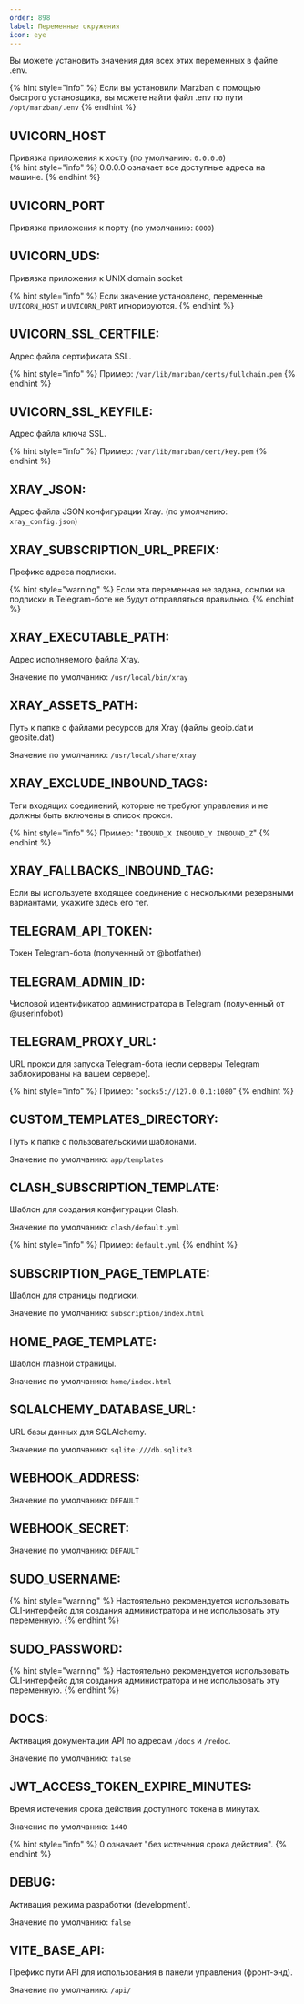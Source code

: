 ```yaml
---
order: 898
label: Переменные окружения
icon: eye
---
```


Вы можете установить значения для всех этих переменных в файле .env.

{% hint style="info" %}
Если вы установили Marzban с помощью быстрого установщика, вы можете найти файл .env по пути `/opt/marzban/.env`
{% endhint %}

## UVICORN\_HOST&#x20;

Привязка приложения к хосту (по умолчанию: `0.0.0.0`)                                                   
{% hint style="info" %}
0.0.0.0 означает все доступные адреса на машине.
{% endhint %}

## UVICORN\_PORT&#x20;

Привязка приложения к порту (по умолчанию: `8000`) 


## UVICORN\_UDS:

Привязка приложения к UNIX domain socket

{% hint style="info" %}
Если значение установлено, переменные `UVICORN_HOST` и `UVICORN_PORT` игнорируются.
{% endhint %}

## UVICORN\_SSL\_CERTFILE:&#x20;

Адрес файла сертификата SSL.

{% hint style="info" %}
Пример: `/var/lib/marzban/certs/fullchain.pem`
{% endhint %}

## UVICORN\_SSL\_KEYFILE:&#x20;

Адрес файла ключа SSL.

{% hint style="info" %}
Пример: `/var/lib/marzban/cert/key.pem`
{% endhint %}

## XRAY\_JSON:&#x20;

Адрес файла JSON конфигурации Xray. (по умолчанию: `xray_config.json`)                                         

## XRAY\_SUBSCRIPTION\_URL\_PREFIX:&#x20;

Префикс адреса подписки.

{% hint style="warning" %}
Если эта переменная не задана, ссылки на подписки в Telegram-боте не будут отправляться правильно.
{% endhint %}

## XRAY\_EXECUTABLE\_PATH:&#x20;

Адрес исполняемого файла Xray.

Значение по умолчанию: `/usr/local/bin/xray`&#x20;

## XRAY\_ASSETS\_PATH:&#x20;

Путь к папке с файлами ресурсов для Xray (файлы geoip.dat и geosite.dat)

Значение по умолчанию: `/usr/local/share/xray`&#x20;

## XRAY\_EXCLUDE\_INBOUND\_TAGS:&#x20;

Теги входящих соединений, которые не требуют управления и не должны быть включены в список прокси.

{% hint style="info" %}
Пример: "`IBOUND_X INBOUND_Y INBOUND_Z`"
{% endhint %}

## XRAY\_FALLBACKS\_INBOUND\_TAG:

Если вы используете входящее соединение с несколькими резервными вариантами, укажите здесь его тег.

## TELEGRAM\_API\_TOKEN:&#x20;

Токен Telegram-бота (полученный от @botfather)

## TELEGRAM\_ADMIN\_ID:&#x20;

Числовой идентификатор администратора в Telegram (полученный от @userinfobot)

## TELEGRAM\_PROXY\_URL:&#x20;

URL прокси для запуска Telegram-бота (если серверы Telegram заблокированы на вашем сервере).

{% hint style="info" %}
Пример: "`socks5://127.0.0.1:1080`"
{% endhint %}

## CUSTOM\_TEMPLATES\_DIRECTORY:&#x20;

Путь к папке с пользовательскими шаблонами.

Значение по умолчанию: `app/templates`&#x20;

## CLASH\_SUBSCRIPTION\_TEMPLATE:&#x20;

Шаблон для создания конфигурации Clash.

Значение по умолчанию: `clash/default.yml`&#x20;

{% hint style="info" %}
Пример: `default.yml`
{% endhint %}

## SUBSCRIPTION\_PAGE\_TEMPLATE:&#x20;

Шаблон для страницы  подписки.

Значение по умолчанию: `subscription/index.html`&#x20;

## HOME\_PAGE\_TEMPLATE:&#x20;

Шаблон главной страницы.

Значение по умолчанию: `home/index.html`&#x20;

## SQLALCHEMY\_DATABASE\_URL:&#x20;

URL базы данных для SQLAlchemy.

Значение по умолчанию: `sqlite:///db.sqlite3`&#x20;

## WEBHOOK\_ADDRESS:

Значение по умолчанию: `DEFAULT`

## WEBHOOK\_SECRET:&#x20;

Значение по умолчанию: `DEFAULT`

## SUDO\_USERNAME:&#x20;

{% hint style="warning" %}
Настоятельно рекомендуется использовать CLI-интерфейс для создания администратора и не использовать эту переменную.
{% endhint %}

## SUDO\_PASSWORD:&#x20;

{% hint style="warning" %}
Настоятельно рекомендуется использовать CLI-интерфейс для создания администратора и не использовать эту переменную.
{% endhint %}

## DOCS:&#x20;

Активация документации API по адресам `/docs` и `/redoc`.

Значение по умолчанию: `false`&#x20;

## JWT\_ACCESS\_TOKEN\_EXPIRE\_MINUTES:&#x20;

Время истечения срока действия доступного токена в минутах.

Значение по умолчанию: `1440`&#x20;

{% hint style="info" %}
0 означает "без истечения срока действия".
{% endhint %}

## DEBUG:

Активация режима разработки (development).

Значение по умолчанию: `false`&#x20;

## VITE\_BASE\_API:&#x20;

Префикс пути API для использования в панели управления (фронт-энд).

Значение по умолчанию: `/api/`&#x20;
